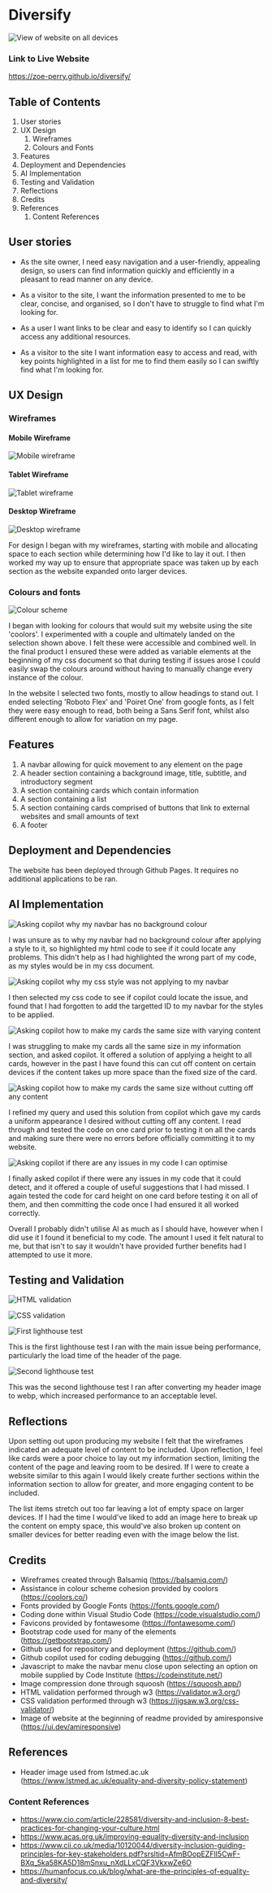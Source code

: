 # Diversify

![View of website on all devices](./assets/readme-assets/amiresponsive.PNG)

### Link to Live Website
https://zoe-perry.github.io/diversify/

## Table of Contents

1. User stories
2. UX Design
    1. Wireframes
    2. Colours and Fonts
3. Features
4. Deployment and Dependencies
5. AI Implementation
6. Testing and Validation
7. Reflections
8. Credits
9. References
    1. Content References

## User stories

- As the site owner, I need easy navigation and a user-friendly, appealing design, so users can find information quickly and efficiently in a pleasant to read manner on any device.

- As a visitor to the site, I want the information presented to me to be clear, concise, and organised, so I don't have to struggle to find what I'm looking for.

- As a user I want links to be clear and easy to identify so I can quickly access any additional resources.

- As a visitor to the site I want information easy to access and read, with key points highlighted in a list for me to find them easily so I can swiftly find what I'm looking for.

## UX Design
### Wireframes
#### Mobile Wireframe
![Mobile wireframe](./assets/readme-assets/mobile-wf.PNG)

#### Tablet Wireframe
![Tablet wireframe](./assets/readme-assets/tablet-wf.PNG)

#### Desktop Wireframe
![Desktop wireframe](./assets/readme-assets/desktop-wf.PNG)

For design I began with my wireframes, starting with mobile and allocating space to each section while determining how I'd like to lay it out. I then worked my way up to ensure that appropriate space was taken up by each section as the website expanded onto larger devices.

### Colours and fonts
![Colour scheme](./assets/readme-assets/colour-scheme.PNG)

I began with looking for colours that would suit my website using the site 'coolors'. I experimented with a couple and ultimately landed on the selection shown above. I felt these were accessible and combined well. In the final product I ensured these were added as variable elements at the beginning of my css document so that during testing if issues arose I could easily swap the colours around without having to manually change every instance of the colour.

In the website I selected two fonts, mostly to allow headings to stand out. I ended selecting 'Roboto Flex' and 'Poiret One' from google fonts, as I felt they were easy enough to read, both being a Sans Serif font, whilst also different enough to allow for variation on my page.

## Features

1. A navbar allowing for quick movement to any element on the page
2. A header section containing a background image, title, subtitle, and introductory segment
3. A section containing cards which contain information
4. A section containing a list
5. A section containing cards comprised of buttons that link to external websites and small amounts of text
6. A footer

## Deployment and Dependencies

The website has been deployed through Github Pages. It requires no additional applications to be ran.

## AI Implementation

![Asking copilot why my navbar has no background colour](./assets/readme-assets/ai-1.PNG)

I was unsure as to why my navbar had no background colour after applying a style to it, so highlighted my html code to see if it could locate any problems. This didn't help as I had highlighted the wrong part of my code, as my styles would be in my css document.

![Asking copilot why my css style was not applying to my navbar](./assets/readme-assets/ai-2.PNG)

I then selected my css code to see if copilot could locate the issue, and found that I had forgotten to add the targetted ID to my navbar for the styles to be applied.

![Asking copilot how to make my cards the same size with varying content](./assets/readme-assets/ai-3.PNG)

I was struggling to make my cards all the same size in my information section, and asked copilot. It offered a solution of applying a height to all cards, however in the past I have found this can cut off content on certain devices if the content takes up more space than the fixed size of the card.

![Asking copilot how to make my cards the same size without cutting off any content](./assets/readme-assets/ai-4.PNG)

I refined my query and used this solution from copilot which gave my cards a uniform appearance I desired without cutting off any content. I read through and tested the code on one card prior to testing it on all the cards and making sure there were no errors before officially committing it to my website.

![Asking copilot if there are any issues in my code I can optimise](./assets/readme-assets/ai-5.PNG)

I finally asked copilot if there were any issues in my code that it could detect, and it offered a couple of useful suggestions that I had missed. I again tested the code for card height on one card before testing it on all of them, and then committing the code once I had ensured it all worked correctly.

Overall I probably didn't utilise AI as much as I should have, however when I did use it I found it beneficial to my code. The amount I used it felt natural to me, but that isn't to say it wouldn't have provided further benefits had I attempted to use it more.


## Testing and Validation

![HTML validation](./assets/readme-assets/html-validation.PNG)

![CSS validation](./assets/readme-assets/css-validation.PNG)

![First lighthouse test](./assets/readme-assets/lighthouse-1.PNG)

This is the first lighthouse test I ran with the main issue being performance, particularly the load time of the header of the page.

![Second lighthouse test](./assets/readme-assets/lighthouse-2.PNG)

This was the second lighthouse test I ran after converting my header image to webp, which increased performance to an acceptable level.

## Reflections

Upon setting out upon producing my website I felt that the wireframes indicated an adequate level of content to be included. Upon reflection, I feel like cards were a poor choice to lay out my information section, limiting the content of the page and leaving room to be desired. If I were to create a website similar to this again I would likely create further sections within the information section to allow for greater, and more engaging content to be included.

The list items stretch out too far leaving a lot of empty space on larger devices. If I had the time I would've liked to add an image here to break up the content on empty space, this would've also broken up content on smaller devices for better reading even with the image below the list.

## Credits
 
- Wireframes created through Balsamiq (https://balsamiq.com/)
- Assistance in colour scheme cohesion provided by coolors (https://coolors.co/)
- Fonts provided by Google Fonts (https://fonts.google.com/)
- Coding done within Visual Studio Code (https://code.visualstudio.com/)
- Favicons provided by fontawesome (https://fontawesome.com/)
- Bootstrap code used for many of the elements (https://getbootstrap.com/)
- Github used for repository and deployment (https://github.com/)
- Github copilot used for coding debugging (https://github.com/)
- Javascript to make the navbar menu close upon selecting an option on mobile supplied by Code Institute (https://codeinstitute.net/)
- Image compression done through squoosh (https://squoosh.app/)
- HTML validation performed through w3 (https://validator.w3.org/)
- CSS validation performed through w3 (https://jigsaw.w3.org/css-validator/)
- Image of website at the beginning of readme provided by amiresponsive (https://ui.dev/amiresponsive)

## References

- Header image used from Istmed.ac.uk (https://www.lstmed.ac.uk/equality-and-diversity-policy-statement)

### Content References

- https://www.cio.com/article/228581/diversity-and-inclusion-8-best-practices-for-changing-your-culture.html
- https://www.acas.org.uk/improving-equality-diversity-and-inclusion
- https://www.cii.co.uk/media/10120044/diversity-inclusion-guiding-principles-for-key-stakeholders.pdf?srsltid=AfmBOopEZFlI5CwF-BXq_5ka58KA5D18mSnxu_nXdLLxCQF3VkxwZe6O
- https://humanfocus.co.uk/blog/what-are-the-principles-of-equality-and-diversity/